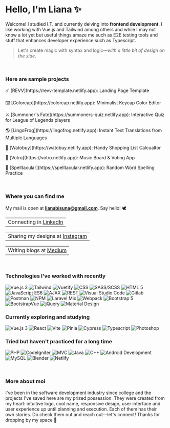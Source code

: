 # Hello, I'm Liana ✨

Welcome! I studied I.T. and currently delving into **frontend development**. I like working with Vue.js and Tailwind among others and while I may not know a lot yet but useful things amaze me such as E2E testing tools and stuff that enhances developer experience such as Typescript.

> Let's create magic with syntax and logic—<i>with a little bit of design on the side</i>.

<br>

### Here are sample projects
<p>☄️ [REVV](https://revv-template.netlify.app): Landing Page Template</p>
<p>⌨️ [Colorcap](https://colorcap.netlify.app): Minimalist Keycap Color Editor</p>
<p>⚔️ [Summoner's Fate](https://summoners-quiz.netlify.app): Interactive Quiz for League of Legends players</p>
<p>🌎 [LingoFrog](https://lingofrog.netlify.app): Instant Text Translations from Multiple Languages</p>
<p>🧾 [Watobuy](https://watobuy.netlify.app): Handy Shopping List Calcualtor</p></p></p>
<p>🎵 [Votro](https://votro.netlify.app): Music Board & Voting App</p></p>
<p>🦜 [Spelltacular](https://spelltacular.netlify.app): Random Word Spelling Practice</p>

<br>

### Where you can find me

My mail is open at **lianabisuna@gmail.com**. Say hello! 🕊️

<table><tr><td>
    Connecting in <a href="https://linkedin.com/in/lianabisuna">LinkedIn</a>
</td></tr></table>

<table><tr><td>
    Sharing my designs at <a href="https://instagram.com/typecodr">Instagram</a>
</td></tr></table>

<table><tr><td>
    Writing blogs at <a href="https://medium.com/@lianabisuna">Medium</a>
</table>

<br>
    
### Technologies I've worked with recently
<p>
    <img alt="Vue.js 3" src="https://img.shields.io/badge/Vue-2-3EAF7C" />
    <img alt="Tailwind" src="https://img.shields.io/badge/-Tailwind-07ADCA" />
    <img alt="Vuetify" src="https://img.shields.io/badge/-Vuetify-158FE9" />
    <img alt="CSS" src="https://img.shields.io/badge/-CSS-2449D8" />
    <img alt="SASS/SCSS" src="https://img.shields.io/badge/-SASS-C36291" />
    <img alt="HTML 5" src="https://img.shields.io/badge/HTML-5-D84924" />
    <img alt="JavaScript ES6" src="https://img.shields.io/badge/JavaScript-ES6-EAD41C" />
    <img alt="AJAX" src="https://img.shields.io/badge/-AJAX-454548" />
    <img alt="REST" src="https://img.shields.io/badge/-REST-454548" />
    <img alt="Visual Studio Code" src="https://img.shields.io/badge/-Visual Studio Code-3DA2E7" />
    <img alt="Gitlab" src="https://img.shields.io/badge/-Gitlab-EF6724" />
    <img alt="Postman" src="https://img.shields.io/badge/-Postman-F06632" />
    <img alt="NPM" src="https://img.shields.io/badge/-NPM-C13534" />
    <img alt="Laravel Mix" src="https://img.shields.io/badge/-Laravel Mix-254895" />
    <img alt="Webpack" src="https://img.shields.io/badge/-Webpack-1B72B6" />
    <img alt="Bootstrap 5" src="https://img.shields.io/badge/Bootstrap-5-3EAF7C" />
    <img alt="BootstrapVue" src="https://img.shields.io/badge/-BootstrapVue-3EAF7C" />
    <img alt="jQuery" src="https://img.shields.io/badge/-jQuery-454548" />
    <img alt="Material Design" src="https://img.shields.io/badge/-Material Design-454548" />
</p>

    
### Currently exploring and studying
<p>
    <img alt="Vue.js 3" src="https://img.shields.io/badge/Vue-3-3EAF7C" />
    <img alt="React" src="https://img.shields.io/badge/-React-45b8d8" />
    <img alt="Vite" src="https://img.shields.io/badge/-Vite-9A66F2" />
    <img alt="Pinia" src="https://img.shields.io/badge/-Pinia-FFE267" />
    <img alt="Cypress" src="https://img.shields.io/badge/-Cypress-454548" />
    <img alt="Typescript" src="https://img.shields.io/badge/-Typescript-2F72BC" />
    <img alt="Photoshop" src="https://img.shields.io/badge/-Photoshop-001C33" />
 </p>

    
### Tried but haven't practiced for a long time
<p>
    <img alt="PHP" src="https://img.shields.io/badge/-PHP-454548" />
    <img alt="CodeIgniter" src="https://img.shields.io/badge/-CodeIgniter-454548" />
    <img alt="MVC" src="https://img.shields.io/badge/-MVC-454548" />
    <img alt="Java" src="https://img.shields.io/badge/-Java-454548" />
    <img alt="C++" src="https://img.shields.io/badge/-C++-454548" />
    <img alt="Android Development" src="https://img.shields.io/badge/-Android Development-454548" />
    <img alt="MySQL" src="https://img.shields.io/badge/-MySQL-454548" />
    <img alt="Blender" src="https://img.shields.io/badge/-Blender-454548" />
    <img alt="Netlify" src="https://img.shields.io/badge/-Blender-Netlify" />
</p>

<br>
    
### More about moi
I've been in the software development industry since college and the projects I've saved here are my prized possession. They were created from my heart: intuitive logo, cool name, responsive design, user interface and user experience up until planning and execution. Each of them has their own stories. Do check them out and reach out—let's connect! Thanks for dropping by my space 👋
